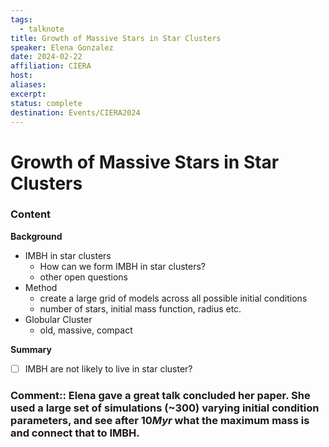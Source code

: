 ```yaml
---
tags:
  - talknote
title: Growth of Massive Stars in Star Clusters
speaker: Elena Gonzalez
date: 2024-02-22
affiliation: CIERA
host: 
aliases: 
excerpt: 
status: complete
destination: Events/CIERA2024
---
```

# Growth of Massive Stars in Star Clusters

### Content
**Background**
- IMBH in star clusters
	- How can we form IMBH in star clusters?
	- other open questions
- Method
	- create a large grid of models across all possible initial conditions
	- number of stars, initial mass function, radius etc.
- Globular Cluster
	- old, massive, compact

**Summary**
- [ ] IMBH are not likely to live in star cluster?

### Comment:: Elena gave a great talk concluded her paper. She used a large set of simulations (~300) varying initial condition parameters, and see after $10 Myr$ what the maximum mass is and connect that to IMBH.
